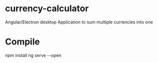 # currency-calculator
Angular/Electron desktop Application to sum multiple currencies into one


# Compile
npm install
ng serve --open